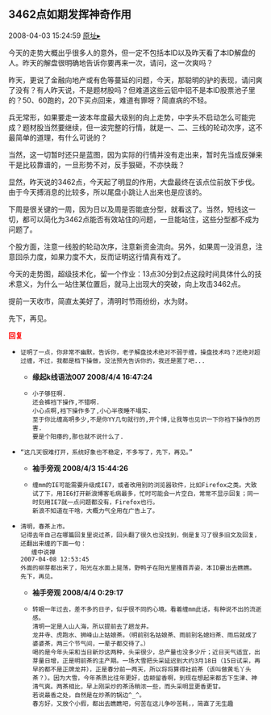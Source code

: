 ## 3462点如期发挥神奇作用
2008-04-03 15:24:59
[原址▸](http://www.fxgan.com/chan_time/2008_01_06/949.htm)



 今天的走势大概出乎很多人的意外，但一定不包括本ID以及昨天看了本ID解盘的人。昨天的解盘很明确地告诉你要再来一次，请问，这一次爽吗？


 


 昨天，更说了金融向地产或有色等蔓延的问题，今天，那聪明的驴的表现，请问爽了没有？有人昨天说，不是题材股吗？但难道这些云铝中铝不是本ID股票池子里的？50、60跑的，20下买点回来，难道有罪呀？简直病的不轻。


 


 兵无常形，如果要走一波本年度最大级别的向上走势，中字头不启动怎么可能完成？题材股当然要继续，但一波完整的行情，就是一、二、三线的轮动次序，这不最简单的道理，有什么可说的？


 


 当然，这一切暂时还只是蓝图，因为实际的行情并没有走出来，暂时先当成反弹来干是比较靠谱的，一旦形势不对，反手狠砸，不亦快哉？


 


 显然，昨天说的3462点，今天起了明显的作用，大盘最终在该点位前放下步伐。由于今天搏消息的比较多，所以尾盘小跳让人出来也是应该的。


 


 下周是很关键的一周，因为日以及周是否能底分型，就看这了。当然，短线这一切，都可以简化为3462点能否有效站住的问题，一旦能站住，这些分型都不成为问题了。


 


 个股方面，注意一线股的轮动次序，注意新资金流向。另外，如果周一没消息，注意回杀力度，如果力度不大，反而证明这行情真有戏了。


 


 今天的走势图，超级技术化，留一个作业：13点30分到2点这段时间具体什么的技术意义，为什么一站住某位置后，就马上出现大的突破，向上攻击3462点。


 


 提前一天收市，简直太美好了，清明时节雨纷纷，水为财。


 


 先下，再见。





<font color='red'>**回复**</font>


- ```
  证明了一点，你非常不幽默，告诉你，老子解盘技术绝对不弱于缠，操盘技术吗？还绝对超过缠，不过，我都是档下操做，没法预先告诉你的，我还是匿了吧...
  ```
   - **缘起k线语法007 2008/4/4 16:47:24**
   - ```
     小子够狂啊.
     还会裤裆下操作,不错啊.
     小心点啊,裆下操作多了,小心半夜睡不塌实.
     至于你比缠高明多少,不是你YY几句就行的,开个博,让我等也见识一下你裆下操作的厉害.
     要是个阳痿的,那也就不说什么了.
     ```
- ```
  “这几天很难打开，系统好象也不稳定，不多写了，先下，再见。”
  ```
   - **袖手旁观 2008/4/3 15:44:26**
   - ```
     缠mm的IE可能需要升级成IE7，或者改用别的浏览器软件，比如Firefox之类。大致试了下，用IE6打开新浪博客毛病最多，忙时可能会一片空白，常常不显示回复；同一时刻用IE7就一点问题都没有，Firefox也行。
     新浪不知道在干啥，大概力气全用在广告上了。
     ```
- ```
  清明，春茶上市。
  记得去年自己在哪篇回复里说过茶，回头翻了很久也没找到，倒是复习了很多旧文及回复，还翻出来缠的下面一句：
     缠中说禅 
  2007-04-08 12:53:45 
  外面的柳芽都出来了，阳光在水面上晃荡，野鸭子在阳光里搔首弄姿，本ID要出去瞧瞧。
  先下，再见。
  ```
   - **袖手旁观 2008/4/4 0:29:17**
   - ```
     转眼一年过去，差不多的日子，似乎很不同的心境。看着缠mm此话，有种说不出的流逝感。
     清明一定是人山人海，所以提前去了趟龙井。
     龙井寺、虎跑水、狮峰山上姑娘茶。（明前别名姑娘茶、雨前别名媳妇茶、雨后就成了婆婆茶，两三个节气间，一辈子都交待了。）
     喝的是今年头采和当日新炒这两种，头采很少，总产量也没多少斤；近日天气适宜，出芽量日增，正是明前茶的主产期。一场大雪把头采延迟到大约3月18日（15日试采，再早的都不是正牌龙井），正是春分前一两天，所以将将算得社前茶（该叫做黄毛丫头茶？）。因为大雪，今年茶质比往年更好，齿颊留香啊，到现在想起来都舌下生津、神清气爽。两茶相比，早上刚采炒的茶汤稍浓一些，而头采明显更香更甘。
     若说最香之处，自然是在炒茶的锅边^_^。
     春方好，又放个小假，都出去瞧瞧吧，何苦在这儿争吵苦耗，，简直了无生趣
     ```
